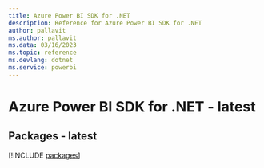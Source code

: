 ```yaml
---
title: Azure Power BI SDK for .NET
description: Reference for Azure Power BI SDK for .NET
author: pallavit
ms.author: pallavit
ms.data: 03/16/2023
ms.topic: reference
ms.devlang: dotnet
ms.service: powerbi
---
```

# Azure Power BI SDK for .NET - latest
## Packages - latest
[!INCLUDE [packages](power-bi-index.md)]
